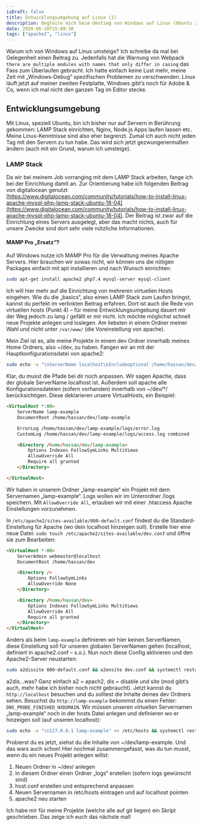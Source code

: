 ```yaml
---
isDraft: false
title: Entwicklungsumgebung auf Linux (1)
description: Begleite mich beim Umstieg von Windows auf Linux (Ubuntu 20.04) - Part 1
date: 2020-06-20T15:09:30
tags: ["apache2", "linux"]
---
```


Warum ich von Windows auf Linux umsteige? Ich schreibe da mal bei Gelegenheit einen Beitrag zu. Jedenfalls hat die Warnung von Webpack `there are multiple modules with names that only differ in casing` das Fass zum Überlaufen gebracht. Ich hatte einfach keine Lust mehr, meine Zeit mit „Windows-Debug“ spezifischen Problemen zu verschwenden. Linux läuft jetzt auf meiner zweiten Festplatte, Windows gibt’s noch für Adobe & Co, wenn ich mal nicht den ganzen Tag im Editor stecke.

## Entwicklungsumgebung

Mit Linux, speziell Ubuntu, bin ich bisher nur auf Servern in Berührung gekommen: LAMP Stack einrichten, Nginx, Node.js Apps laufen lassen etc. Meine Linux-Kenntnisse sind also eher begrenzt. Zumal ich auch nicht jeden Tag mit den Servern zu tun habe. Das wird sich jetzt gezwungenermaßen ändern (auch mit ein Grund, warum ich umsteige).

### LAMP Stack

Da wir bei meinem Job vorranging mit dem LAMP Stack arbeiten, fange ich bei der Einrichtung damit an. Zur Orientierung habe ich folgenden Beitrag von digitalocean genutzt [https://www.digitalocean.com/community/tutorials/how-to-install-linux-apache-mysql-php-lamp-stack-ubuntu-18-04](https://www.digitalocean.com/community/tutorials/how-to-install-linux-apache-mysql-php-lamp-stack-ubuntu-18-04). Der Beitrag ist zwar auf die Einrichtung eines Servers ausgelegt, aber das macht nichts, auch für unsere Zwecke sind dort sehr viele nützliche Informationen.

#### MAMP Pro „Ersatz“?

Auf Windows nutze ich MAMP Pro für die Verwaltung meines Apache Servers. Hier brauchen wir sowas nicht, wir können uns die nötigen Packages einfach mit apt installieren und nach Wunsch einrichten:

```bash
sudo apt-get install apache2 php7.4 mysql-server mysql-client
```

Ich will hier mehr auf die Einrichtung von mehreren virtuellen Hosts eingehen. Wie du die „basics“, also einen LAMP Stack zum Laufen bringst, kannst du perfekt im verlinkten Beitrag erfahren. Dort ist auch die Rede von virtuellen hosts (Punkt 4) – für meine Entwicklungsumgebung dauert mir der Weg jedoch zu lang / gefällt er mir nicht. Ich möchte möglichst schnell neue Projekte anlegen und loslegen. Am liebsten in einem Ordner meiner Wahl und nicht unter `/var/www/` (die Voreinstellung von apache).

Mein Ziel ist es, alle meine Projekte in einem dev Ordner innerhalb meines Home Ordners, also ~/dev, zu haben. Fangen wir an mit der Hauptkonfigurationsdatei von apache2:

```bash
sudo echo -e "\nServerName localhost\nIncludeoptional /home/hassan/dev/*/host.conf" >> /etc/apache2/apache2.conf
```

Klar, du musst die Pfade bei dir noch anpassen. Wir sagen Apache, dass der globale ServerName localhost ist. Außerdem soll apache alle Konfigurationsdateien (sofern vorhanden) innerhalb von ~/dev/\*/ berücksichtigen. Diese deklarieren unsere VirtualHosts, ein Beispiel:

```html
<VirtualHost *:80>
    ServerName lamp-example
    DocumentRoot /home/hassan/dev/lamp-example

    ErrorLog /home/hassan/dev/lamp-example/logs/error.log
	CustomLog /home/hassan/dev/lamp-example/logs/access.log combined

    <Directory /home/hassan/dev/lamp-example>
        Options Indexes FollowSymLinks MultiViews
        AllowOverride All
        Require all granted
    </Directory>

</VirtualHost>
```

Wir haben in unserem Ordner „lamp-example“ ein Projekt mit dem Servernamen „lamp-example“. Logs wollen wir im Unterordner /logs speichern. Mit `AllowOverride All`, erlauben wir mit einer .htaccess Apache Einstellungen vorzunehmen.

In `/etc/apache2/sites-available/000-default.conf` findest du die Standard-Einstellung für Apache (wo dein localhost hinzeigen soll). Erstelle hier eine neue Datei: `sudo touch /etc/apache2/sites-available/dev.conf` und öffne sie zum Bearbeiten:

```html
<VirtualHost *:80>
    ServerAdmin webmaster@localhost
    DocumentRoot /home/hassan/dev

    <Directory />
        Options FollowSymLinks
        AllowOverride None
    </Directory>

    <Directory /home/hassan/dev>
        Options Indexes FollowSymLinks MultiViews
        AllowOverride All
        Require all granted
    </Directory>
</VirtualHost>

```

Anders als beim `lamp-example` definieren wir hier keinen ServerNamen, diese Einstellung soll für unseren globalen ServerNamen gelten (localhost, definiert in apache2.conf – s.o.). Nun noch diese Config aktivieren und den Apache2-Server neustarten:

```bash
sudo a2dissite 000-default.conf && a2ensite dev.conf && systemctl restart apache2
```

a2dis…was? Ganz einfach a2 = apach2, dis = disable und site (mod gibt’s auch, mehr habe ich bisher noch nicht gebraucht). Jetzt kannst du `http://localhost` besuchen und du solltest die Inhalte deines dev Ordners sehen. Besuchst du `http://lamp-example` bekommst du einen Fehler: `DNS_PROBE_FINISHED_NXDOMAIN`. Wir müssen unseren virtuellen Servernamen „lamp-example“ noch in der hosts Datei anlegen und definieren wo er hinzeigen soll (auf unseren localhost):

```bash
sudo echo -e "\n127.0.0.1 lamp-example" >> /etc/hosts && systemctl restart apache2
```

Probierst du es jetzt, siehst du die Inhalte von ~/dev/lamp-example. Und das wars auch schon! Hier nochmal zusammengefasst, was du tun musst, wenn du ein neues Projekt anlegen willst:

1.  Neuen Ordner in ~/dev/ anlegen
2.  In diesem Ordner einen Ordner „logs“ erstellen (sofern logs gewünscht sind)
3.  host.conf erstellen und entsprechend anpassen
4.  Neuen Servernamen in /etc/hosts eintragen und auf localhost pointen
5.  apache2 neu starten

Ich habe mir für meine Projekte (welche alle auf git liegen) ein Skript geschrieben. Das zeige ich euch das nächste mal!
